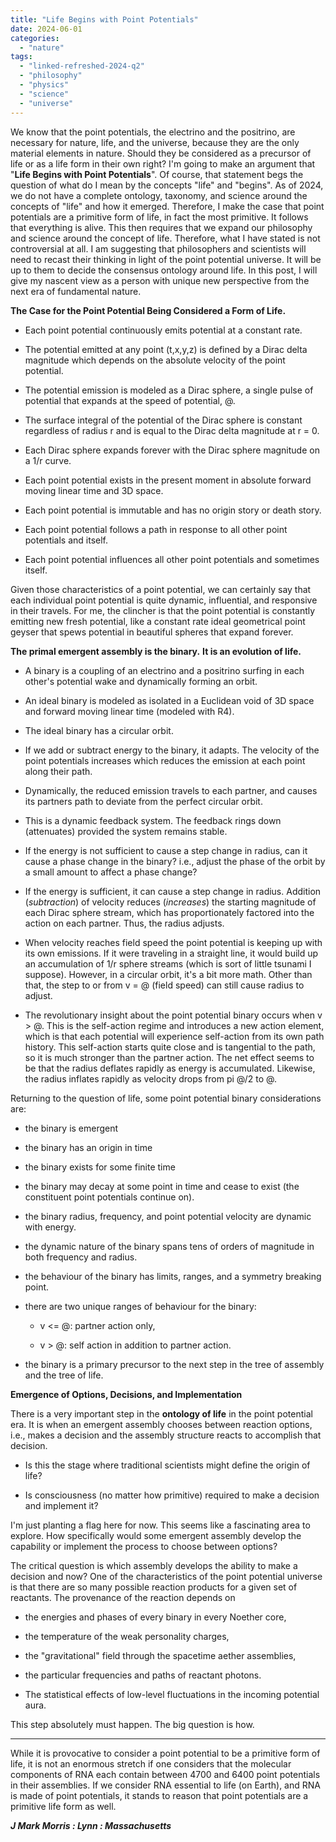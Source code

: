 ```yaml
---
title: "Life Begins with Point Potentials"
date: 2024-06-01
categories: 
  - "nature"
tags: 
  - "linked-refreshed-2024-q2"
  - "philosophy"
  - "physics"
  - "science"
  - "universe"
---
```


We know that the point potentials, the electrino and the positrino, are necessary for nature, life, and the universe, because they are the only material elements in nature. Should they be considered as a precursor of life or as a life form in their own right? I'm going to make an argument that "**Life Begins with Point Potentials**". Of course, that statement begs the question of what do I mean by the concepts "life" and "begins". As of 2024, we do not have a complete ontology, taxonomy, and science around the concepts of "life" and how it emerged. Therefore, I make the case that point potentials are a primitive form of life, in fact the most primitive. It follows that everything is alive. This then requires that we expand our philosophy and science around the concept of life. Therefore, what I have stated is not controversial at all. I am suggesting that philosophers and scientists will need to recast their thinking in light of the point potential universe. It will be up to them to decide the consensus ontology around life. In this post, I will give my nascent view as a person with unique new perspective from the next era of fundamental nature.

**The Case for the Point Potential Being Considered a Form of Life.**

- Each point potential continuously emits potential at a constant rate.

- The potential emitted at any point (t,x,y,z) is defined by a Dirac delta magnitude which depends on the absolute velocity of the point potential.

- The potential emission is modeled as a Dirac sphere, a single pulse of potential that expands at the speed of potential, @.

- The surface integral of the potential of the Dirac sphere is constant regardless of radius r and is equal to the Dirac delta magnitude at r = 0.

- Each Dirac sphere expands forever with the Dirac sphere magnitude on a 1/r curve.

- Each point potential exists in the present moment in absolute forward moving linear time and 3D space.

- Each point potential is immutable and has no origin story or death story.

- Each point potential follows a path in response to all other point potentials and itself.

- Each point potential influences all other point potentials and sometimes itself.

Given those characteristics of a point potential, we can certainly say that each individual point potential is quite dynamic, influential, and responsive in their travels. For me, the clincher is that the point potential is constantly emitting new fresh potential, like a constant rate ideal geometrical point geyser that spews potential in beautiful spheres that expand forever.

**The primal emergent assembly is the binary.** **It is an evolution of life.**

- A binary is a coupling of an electrino and a positrino surfing in each other's potential wake and dynamically forming an orbit.

- An ideal binary is modeled as isolated in a Euclidean void of 3D space and forward moving linear time (modeled with R4).

- The ideal binary has a circular orbit.

- If we add or subtract energy to the binary, it adapts. The velocity of the point potentials increases which reduces the emission at each point along their path.

- Dynamically, the reduced emission travels to each partner, and causes its partners path to deviate from the perfect circular orbit.

- This is a dynamic feedback system. The feedback rings down (attenuates) provided the system remains stable.

- If the energy is not sufficient to cause a step change in radius, can it cause a phase change in the binary? i.e., adjust the phase of the orbit by a small amount to affect a phase change?

- If the energy is sufficient, it can cause a step change in radius. Addition (_subtraction_) of velocity reduces (_increases_) the starting magnitude of each Dirac sphere stream, which has proportionately factored into the action on each partner. Thus, the radius adjusts.

- When velocity reaches field speed the point potential is keeping up with its own emissions. If it were traveling in a straight line, it would build up an accumulation of 1/r sphere streams (which is sort of little tsunami I suppose). However, in a circular orbit, it's a bit more math. Other than that, the step to or from v = @ (field speed) can still cause radius to adjust.

- The revolutionary insight about the point potential binary occurs when v > @. This is the self-action regime and introduces a new action element, which is that each potential will experience self-action from its own path history. This self-action starts quite close and is tangential to the path, so it is much stronger than the partner action. The net effect seems to be that the radius deflates rapidly as energy is accumulated. Likewise, the radius inflates rapidly as velocity drops from pi @/2 to @.

Returning to the question of life, some point potential binary considerations are:

- the binary is emergent

- the binary has an origin in time

- the binary exists for some finite time

- the binary may decay at some point in time and cease to exist (the constituent point potentials continue on).

- the binary radius, frequency, and point potential velocity are dynamic with energy.

- the dynamic nature of the binary spans tens of orders of magnitude in both frequency and radius.

- the behaviour of the binary has limits, ranges, and a symmetry breaking point.

- there are two unique ranges of behaviour for the binary:
    - v <= @: partner action only,
    
    - v > @: self action in addition to partner action.

- the binary is a primary precursor to the next step in the tree of assembly and the tree of life.

**Emergence of Options, Decisions, and Implementation**

There is a very important step in the **ontology of life** in the point potential era. It is when an emergent assembly chooses between reaction options, i.e., makes a decision and the assembly structure reacts to accomplish that decision.

- Is this the stage where traditional scientists might define the origin of life?

- Is consciousness (no matter how primitive) required to make a decision and implement it?

I'm just planting a flag here for now. This seems like a fascinating area to explore. How specifically would some emergent assembly develop the capability or implement the process to choose between options?

The critical question is which assembly develops the ability to make a decision and now? One of the characteristics of the point potential universe is that there are so many possible reaction products for a given set of reactants. The provenance of the reaction depends on

- the energies and phases of every binary in every Noether core,

- the temperature of the weak personality charges,

- the "gravitational" field through the spacetime aether assemblies,

- the particular frequencies and paths of reactant photons.

- The statistical effects of low-level fluctuations in the incoming potential aura.

This step absolutely must happen. The big question is how.

* * *

While it is provocative to consider a point potential to be a primitive form of life, it is not an enormous stretch if one considers that the molecular components of RNA each contain between 4700 and 6400 point potentials in their assemblies. If we consider RNA essential to life (on Earth), and RNA is made of point potentials, it stands to reason that point potentials are a primitive life form as well.

**_J Mark Morris : Lynn : Massachusetts_**
